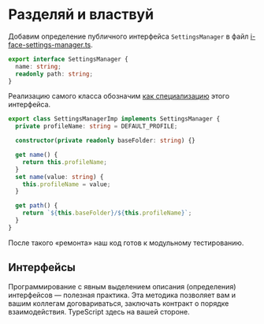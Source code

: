 # Разделяй и властвуй

Добавим определение публичного интерфейса `SettingsManager` в файл [i-face-settings-manager.ts](https://codesandbox.io/s/step-3-demo-18-module-3-h3k9o?file=/src/i-face-settings-manager.ts).

```ts
export interface SettingsManager {
  name: string;
  readonly path: string;
}
```

Реализацию самого класса обозначим [как специализацию](https://codesandbox.io/s/step-3-demo-18-module-3-h3k9o?file=/src/settings-manager.ts:95-155) этого интерфейса.

```ts
export class SettingsManagerImp implements SettingsManager {
  private profileName: string = DEFAULT_PROFILE;

  constructor(private readonly baseFolder: string) {}

  get name() {
    return this.profileName;
  }
  set name(value: string) {
    this.profileName = value;
  }

  get path() {
    return `${this.baseFolder}/${this.profileName}`;
  }
}
```

После такого «ремонта» наш код готов к модульному тестированию.

## Интерфейсы

Программирование с явным выделением описания (определения) интерфейсов — полезная практика. Эта методика позволяет вам и вашим коллегам договариваться, заключать контракт о порядке взаимодействия. TypeScript здесь на вашей стороне.
